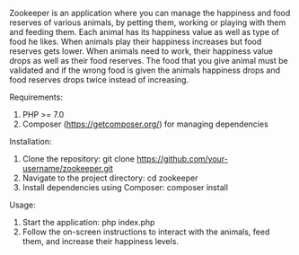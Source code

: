Zookeeper is an application where you can manage the happiness and food reserves of various animals, by petting them, working or playing with them and feeding them.
Each animal has its happiness value as well as type of food he likes.
When animals play their happiness increases but food reserves gets lower.
When animals need to work, their happiness value drops as well as their food reserves.
The food that you give animal must be validated and if the wrong food is given the animals happiness drops and food reserves drops twice instead of increasing.

Requirements:

1. PHP >= 7.0
2. Composer (https://getcomposer.org/) for managing dependencies

Installation:

1. Clone the repository: git clone https://github.com/your-username/zookeeper.git
2. Navigate to the project directory: cd zookeeper
3. Install dependencies using Composer: composer install

Usage:

1. Start the application: php index.php
2. Follow the on-screen instructions to interact with the animals, feed them, and increase their happiness levels.


   





